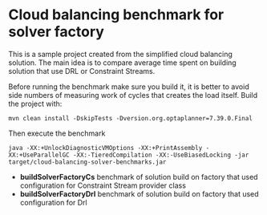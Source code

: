 # Cloud balancing benchmark for solver factory

  This is a sample project created from the simplified cloud 
balancing solution. The main idea is to compare average time 
spent on building solution that use DRL or Constraint Streams.

Before running the benchmark make sure you build it,
it is better to avoid side numbers of measuring work of cycles 
that creates the load itself. Build the project with:
 
`mvn clean install -DskipTests -Dversion.org.optaplanner=7.39.0.Final`

Then execute the benchmark

`java -XX:+UnlockDiagnosticVMOptions -XX:+PrintAssembly -XX:+UseParallelGC -XX:-TieredCompilation -XX:-UseBiasedLocking -jar target/cloud-balancing-solver-benchmarks.jar`

- **buildSolverFactoryCs** benchmark of solution build on factory that used configuration for Constraint Stream provider class
- **buildSolverFactoryDrl** benchmark of solution build on factory that used configuration for Drl 